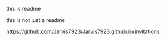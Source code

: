 this is readme

this is not just a readme


https://github.com/Jarvis7923/Jarvis7923.github.io/invitations


